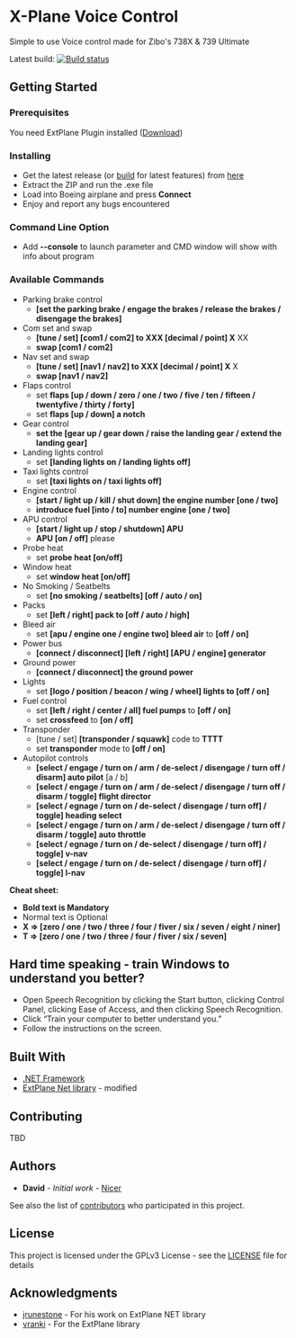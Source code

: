 # X-Plane Voice Control

Simple to use Voice control made for Zibo's 738X & 739 Ultimate

Latest build: [![Build status](https://ci.appveyor.com/api/projects/status/ejvcv44bm65t9814?svg=true)](https://ci.appveyor.com/project/Najsr/x-plane-voice-control/build/artifacts)

## Getting Started


### Prerequisites

You need ExtPlane Plugin installed ([Download](https://github.com/vranki/ExtPlane/releases))


### Installing

* Get the latest release (or [build](https://ci.appveyor.com/project/Najsr/x-plane-voice-control/build/artifacts) for latest features) from [here](https://github.com/Najsr/X-Plane-Voice-Control/releases)
* Extract the ZIP and run the .exe file
* Load into Boeing airplane and press __Connect__
* Enjoy and report any bugs encountered

### Command Line Option

* Add __--console__ to launch parameter and CMD window will show with info about program

### Available Commands
* Parking brake control
  * __[set the parking brake / engage the brakes / release the brakes / disengage the brakes]__
* Com set and swap
  *  __[tune / set] [com1 / com2] to XXX [decimal / point] X__ XX
  *  __swap [com1 / com2]__
* Nav set and swap
  *  __[tune / set] [nav1 / nav2] to XXX [decimal / point] X__ X
  *  __swap [nav1 / nav2]__
* Flaps control
  * set __flaps [up / down / zero / one / two / five / ten / fifteen / twentyfive / thirty / forty]__
  * set __flaps [up / down] a notch__
* Gear control
  * __set the [gear up / gear down / raise the landing gear / extend the landing gear]__
* Landing lights control
  *  set __[landing lights on / landing lights off]__
* Taxi lights control
  *  set __[taxi lights on / taxi lights off]__
* Engine control
  *  __[start / light up / kill / shut down] the engine number [one / two]__
  *  __introduce fuel [into / to] number engine [one / two]__
* APU control
  *  __[start / light up / stop / shutdown] APU__
  *  __APU [on / off]__ please
* Probe heat
  *  set __probe heat [on/off]__
* Window heat
  *  set __window heat [on/off]__
* No Smoking / Seatbelts
  *  set __[no smoking / seatbelts] [off / auto / on]__
* Packs
  *  set __[left / right] pack to [off / auto / high]__
* Bleed air
  *  set __[apu / engine one / engine two] bleed air__ to __[off / on]__
* Power bus
  *  __[connect / disconnect] [left / right] [APU / engine] generator__
* Ground power
  *  __[connect / disconnect] the ground power__
* Lights
  *  set __[logo / position / beacon / wing / wheel] lights to [off / on]__
* Fuel control
  *  set __[left / right / center / all] fuel pumps__ to __[off / on]__
  *  set __crossfeed__ to __[on / off]__
* Transponder
  *  [tune / set] __[transponder / squawk]__ code to __TTTT__
  *  set __transponder__ mode to __[off / on]__
* Autopilot controls
  * __[select / engage / turn on / arm / de-select / disengage / turn off / disarm] auto pilot__ [a / b]
  * __[select / engage / turn on / arm / de-select / disengage / turn off / disarm / toggle] flight director__
  * __[select / egnage / turn on / de-select / disengage / turn off] / toggle] heading select__
  * __[select / engage / turn on / arm / de-select / disengage / turn off / disarm / toggle] auto throttle__
  * __[select / egnage / turn on / de-select / disengage / turn off] / toggle] v-nav__
  * __[select / engage / turn on / de-select / disengage / turn off] / toggle] l-nav__


__Cheat sheet:__
* __Bold text is Mandatory__ 
* Normal text is Optional
* __X => [zero / one / two / three / four / fiver / six / seven / eight / niner]__
* __T => [zero / one / two / three / four / fiver / six / seven]__

## Hard time speaking - train Windows to understand you better?
* Open Speech Recognition by clicking the Start button, clicking Control Panel, clicking Ease of Access, and then clicking Speech Recognition.
* Click “Train your computer to better understand you.”
* Follow the instructions on the screen.


## Built With

* [.NET Framework](https://www.microsoft.com/net/download/windows/)
* [ExtPlane Net library](https://github.com/Najsr/ExtPlaneNet) - modified

## Contributing

TBD

## Authors

* **David** - *Initial work* - [Nicer](https://github.com/Najsr)

See also the list of [contributors](https://github.com/Najsr/X-Plane-Voice-Control/graphs/contributors) who participated in this project.

## License

This project is licensed under the GPLv3 License - see the [LICENSE](LICENSE) file for details

## Acknowledgments

* [jrunestone](https://github.com/jrunestone) - For his work on ExtPlane NET library
* [vranki](https://github.com/vranki) - For the ExtPlane library
